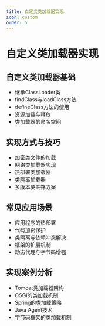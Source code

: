 ```yaml
---
title: 自定义类加载器实现
icon: custom
order: 5
---
```


# 自定义类加载器实现

## 自定义类加载器基础

- 继承ClassLoader类
- findClass与loadClass方法
- defineClass方法的使用
- 资源加载与释放
- 类加载器的命名空间

## 实现方式与技巧

- 加密类文件的加载
- 网络类加载器实现
- 热部署类加载器
- 类隔离加载器
- 多版本类共存方案

## 常见应用场景

- 应用程序的热部署
- 代码加密保护
- 类隔离与依赖冲突解决
- 框架的扩展机制
- 动态代理与字节码增强

## 实现案例分析

- Tomcat类加载器架构
- OSGI的类加载机制
- Spring的类加载策略
- Java Agent技术
- 字节码框架的类加载机制

